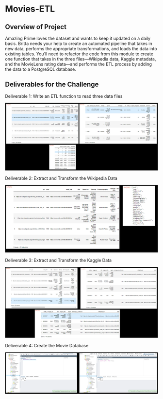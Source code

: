 # Movies-ETL

## Overview of Project
Amazing Prime loves the dataset and wants to keep it updated on a daily basis. Britta needs your help to create an automated pipeline that takes in new data, performs the appropriate transformations, and loads the data into existing tables. You’ll need to refactor the code from this module to create one function that takes in the three files—Wikipedia data, Kaggle metadata, and the MovieLens rating data—and performs the ETL process by adding the data to a PostgreSQL database.

## Deliverables for the Challenge

Deliverable 1: Write an ETL function to read three data files

![alt tag](https://github.com/elrvra/Movies-ETL/blob/main/Deliverable1_snapshots.png)

Deliverable 2: Extract and Transform the Wikipedia Data

![alt tag](https://github.com/elrvra/Movies-ETL/blob/main/Deliverable2_snapshots.png)

Deliverable 3: Extract and Transform the Kaggle Data

![alt tag](https://github.com/elrvra/Movies-ETL/blob/main/Deliverable3_snapshots.png)

Deliverable 4: Create the Movie Database

![alt tag](https://github.com/elrvra/Movies-ETL/blob/main/Deliverable4_snapshots.png)